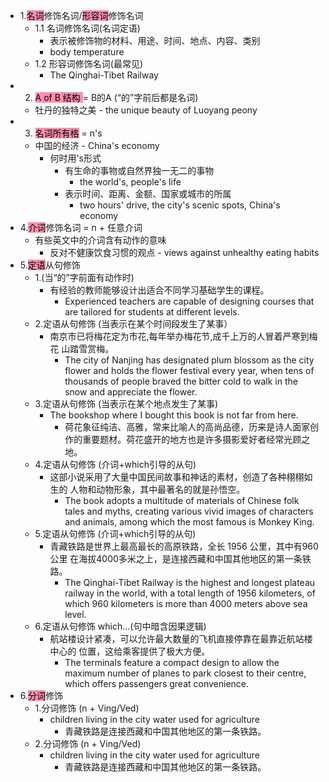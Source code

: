 - 1.<mark style="background: #FF5582A6;">名词</mark>修饰名词/<mark style="background: #FF5582A6;">形容词</mark>修饰名词 
	- 1.1 名词修饰名词(名词定语)
		- 表示被修饰物的材料、用途、时间、地点、内容、类别
		- body temperature
	- 1.2 形容词修饰名词(最常见)
		- The Qinghai-Tibet Railway
- 2. <mark style="background: #FF5582A6;">A of B 结构 </mark>= B的A (“的”字前后都是名词)
	- 牡丹的独特之美 - the unique beauty of Luoyang peony
- 3. <mark style="background: #FF5582A6;">名词所有格</mark> = n's
	- 中国的经济 - China's economy
		- 何时用's形式
			- 有生命的事物或自然界独一无二的事物  
				- the world's, people's life  
			- 表示时间、距离、金额、国家或城市的所属  
				- two hours' drive, the city's scenic spots, China's economy
- 4.<mark style="background: #FF5582A6;">介词</mark>修饰名词 = n + 任意介词
	- 有些英文中的介词含有动作的意味
		- 反对不健康饮食习惯的观点 - views against unhealthy eating habits
- 5.<mark style="background: #FF5582A6;">定语</mark>从句修饰
	- 1.(当“的”字前面有动作时)
		- 有经验的教师能够设计出适合不同学习基础学生的课程。 
			- Experienced teachers are capable of designing courses that are tailored for students at different levels.
	- 2.定语从句修饰 (当表示在某个时间段发生了某事）
		- 南京市已将梅花定为市花,每年举办梅花节,成千上万的人冒着严寒到梅花 山踏雪赏梅。
			- The city of Nanjing has designated plum blossom as the city flower and holds the flower festival every year, when tens of thousands of people braved the bitter cold to walk in the snow and appreciate the flower.
	- 3.定语从句修饰 (当表示在某个地点发生了某事)
		- The bookshop where I bought this book is not far from here. 
			- 荷花象征纯洁、高雅，常来比喻人的高尚品德，历来是诗人面家创作的重要题材。荷花盛开的地方也是许多摄影爱好者经常光顾之地。
	- 4.定语从句修饰 (介词+which引导的从句)
		- 这部小说采用了大量中国民间故事和神话的素材，创造了各种栩栩如生的 人物和动物形象，其中最著名的就是孙悟空。
			- The book adopts a multitude of materials of Chinese folk tales and myths, creating various vivid images of characters and animals, among which the most famous is Monkey King.
	- 5.定语从句修饰 (介词+which引导的从句)
		- 青藏铁路是世界上最高最长的高原铁路，全长 1956 公里，其中有960 公里 在海拔4000多米之上，是连接西藏和中国其他地区的第一条铁路。
			- The Qinghai-Tibet Railway is the highest and longest plateau railway in the world, with a total length of 1956 kilometers, of which 960 kilometers is more than 4000 meters above sea level.
	- 6.定语从句修饰 which...(句中暗含因果逻辑)
		- 航站楼设计紧凑，可以允许最大数量的飞机直接停靠在最靠近航站楼中心的 位置，这给乘客提供了极大方便。
			- The terminals feature a compact design to allow the maximum number of planes to park closest to their centre, which offers passengers great convenience.
- 6.<mark style="background: #FF5582A6;">分词</mark>修饰
	- 1.分词修饰 (n + Ving/Ved)
		- children living in the city water used for agriculture
			- 青藏铁路是连接西藏和中国其他地区的第一条铁路。
	- 2.分词修饰 (n + Ving/Ved)
		- children living in the city water used for agriculture
			- 青藏铁路是连接西藏和中国其他地区的第一条铁路。